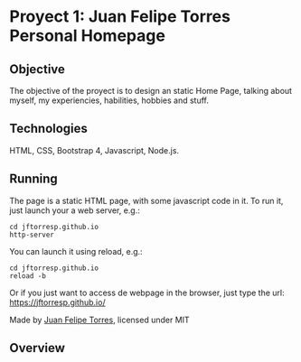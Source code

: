 # Proyect 1: Juan Felipe Torres Personal Homepage
## Objective <br>
The objective of the proyect is to design an static Home Page, talking about myself, my experiencies, habilities, hobbies and stuff. <br>
## Technologies <br>
HTML, CSS, Bootstrap 4, Javascript, Node.js.
## Running

The page is a static HTML page, with some javascript code in it. To run it, just launch your a web server, e.g.:
 
 ```
 cd jftorresp.github.io
 http-server
 ```
 
 You can launch it using reload, e.g.:
 
 ```
 cd jftorresp.github.io
 reload -b
 ```
 Or if you just want to access de webpage in the browser, just type the url: https://jftorresp.github.io/
  
 Made by [Juan Felipe Torres](jftorresp.github.io), licensed under MIT
 
## Overview

